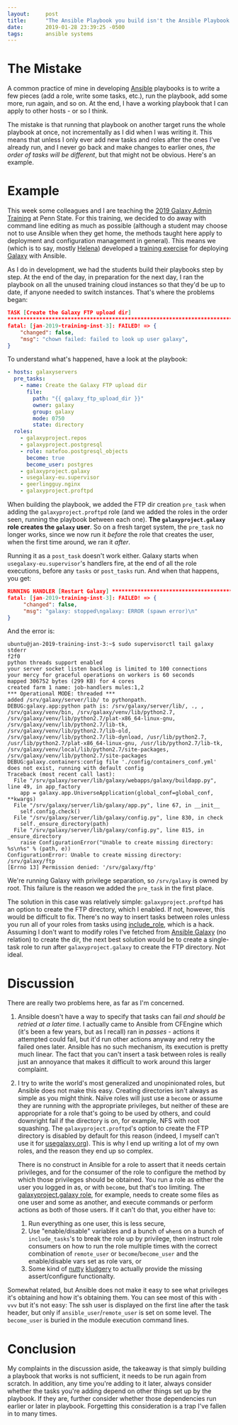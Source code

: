 ```yaml
---
layout:     post
title:      "The Ansible Playbook you build isn't the Ansible Playbook you run"
date:       2019-01-28 23:39:25 -0500
tags:       ansible systems
---
```

# The Mistake

A common practice of mine in developing [Ansible][ansible] playbooks is to write a few pieces (add a role, write some
tasks, etc.), run the playbook, add some more, run again, and so on. At the end, I have a working playbook that I can
apply to other hosts - or so I think.

The mistake is that running that playbook on another target runs the whole playbook at once, not incrementally as I did
when I was writing it. This means that unless I only ever add new tasks and roles after the ones I've already run, and I
never go back and make changes to earlier ones, *the order of tasks will be different*, but that might not be obvious.
Here's an example.

[ansible]: https://www.ansible.com/

# Example

This week some colleagues and I are teaching the [2019 Galaxy Admin Training][gatc] at Penn State. For this training, we
decided to do away with command line editing as much as possible (although a student may choose not to use Ansible when
they get home, the methods taught here apply to deployment and configuration management in general). This means we
(which is to say, mostly [Helena][helena]) developed a [training exercise][exercise] for deploying [Galaxy][galaxy] with
Ansible.

As I do in development, we had the students build their playbooks step by step. At the end of the day, in preparation
for the next day, I ran the playbook on all the unused training cloud instances so that they'd be up to date, if anyone
needed to switch instances. That's where the problems began:

```json
TASK [Create the Galaxy FTP upload dir]
******************************************************************************
fatal: [jan-2019-training-inst-3]: FAILED! => {
    "changed": false,
    "msg": "chown failed: failed to look up user galaxy",
}
```

To understand what's happened, have a look at the playbook:

```yaml
- hosts: galaxyservers
  pre_tasks:
    - name: Create the Galaxy FTP upload dir
      file:
        path: "{{ galaxy_ftp_upload_dir }}"
        owner: galaxy
        group: galaxy
        mode: 0750
        state: directory
  roles:
    - galaxyproject.repos
    - galaxyproject.postgresql
    - role: natefoo.postgresql_objects
      become: true
      become_user: postgres
    - galaxyproject.galaxy
    - usegalaxy-eu.supervisor
    - geerlingguy.nginx
    - galaxyproject.proftpd
```

When building the playbook, we added the FTP dir creation `pre_task` when adding the `galaxyproject.proftpd` role (and
we added the roles in the order seen, running the playbook between each one). **The `galaxyproject.galaxy` role creates
the `galaxy` user**. So on a fresh target system, the `pre_task` no longer works, since we now run it *before* the role
that creates the user, when the first time around, we ran it *after*.

Running it as a `post_task` doesn't work either. Galaxy starts when `usegalaxy-eu.supervisor`'s handlers fire, at the
end of all the role executions, before any `tasks` or `post_tasks` run. And when that happens, you get:

```json
RUNNING HANDLER [Restart Galaxy] *********************************************
fatal: [jan-2019-training-inst-3]: FAILED! => {
     "changed": false,
     "msg": "galaxy: stopped\ngalaxy: ERROR (spawn error)\n"
}
```

And the error is:

```
ubuntu@jan-2019-training-inst-3:~$ sudo supervisorctl tail galaxy stderr
f2f0
python threads support enabled
your server socket listen backlog is limited to 100 connections
your mercy for graceful operations on workers is 60 seconds
mapped 306752 bytes (299 KB) for 4 cores
created farm 1 name: job-handlers mules:1,2
*** Operational MODE: threaded ***
added /srv/galaxy/server/lib/ to pythonpath.
DEBUG:galaxy.app:python path is: /srv/galaxy/server/lib/, ., , /srv/galaxy/venv/bin, /srv/galaxy/venv/lib/python2.7, /srv/galaxy/venv/lib/python2.7/plat-x86_64-linux-gnu, /srv/galaxy/venv/lib/python2.7/lib-tk, /srv/galaxy/venv/lib/python2.7/lib-old, /srv/galaxy/venv/lib/python2.7/lib-dynload, /usr/lib/python2.7, /usr/lib/python2.7/plat-x86_64-linux-gnu, /usr/lib/python2.7/lib-tk, /srv/galaxy/venv/local/lib/python2.7/site-packages, /srv/galaxy/venv/lib/python2.7/site-packages
DEBUG:galaxy.containers:config file './config/containers_conf.yml' does not exist, running with default config
Traceback (most recent call last):
  File "/srv/galaxy/server/lib/galaxy/webapps/galaxy/buildapp.py", line 49, in app_factory
    app = galaxy.app.UniverseApplication(global_conf=global_conf, **kwargs)
  File "/srv/galaxy/server/lib/galaxy/app.py", line 67, in __init__
    self.config.check()
  File "/srv/galaxy/server/lib/galaxy/config.py", line 830, in check
    self._ensure_directory(path)
  File "/srv/galaxy/server/lib/galaxy/config.py", line 815, in _ensure_directory
    raise ConfigurationError("Unable to create missing directory: %s\n%s" % (path, e))
ConfigurationError: Unable to create missing directory: /srv/galaxy/ftp
[Errno 13] Permission denied: '/srv/galaxy/ftp'
```

We're running Galaxy with privilege separation, so `/srv/galaxy` is owned by root. This failure is the reason we added
the `pre_task` in the first place.

The solution in this case was relatively simple: `galaxyproject.proftpd` has an option to create the FTP directory,
which I enabled. If not, however, this would be difficult to fix. There's no way to insert tasks between roles unless
you run all of your roles from tasks using [include_role][include-role], which is a hack. Assuming I don't want to
modify roles I've fetched from [Ansible Galaxy][ansible-galaxy] (no relation) to create the dir, the next best solution
would be to create a single-task role to run after `galaxyproject.galaxy` to create the FTP directory. Not ideal.

[gatc]: https://galaxyproject.org/events/2019-admin-training/
[helena]: https://github.com/erasche
[exercise]: https://training.galaxyproject.org/topics/admin/tutorials/ansible-galaxy/tutorial.html
[galaxy]: https://galaxyproject.org/
[include-role]: https://docs.ansible.com/ansible/latest/modules/include_role_module.html
[ansible-galaxy]: https://galaxy.ansible.com/

# Discussion

There are really two problems here, as far as I'm concerned.

1. Ansible doesn't have a way to specify that tasks can fail *and should be retried at a later time*. I actually came to
   Ansible from CFEngine which (it's been a few years, but as I recall) ran in *passes* - actions it attempted could
   fail, but it'd run other actions anyway and retry the failed ones later. Ansible has no such mechanism, its execution
   is pretty much linear. The fact that you can't insert a task between roles is really just an annoyance that makes it
   difficult to work around this larger complaint.

2. I try to write the world's most generalized and unopinionated roles, but Ansible does not make this easy. Creating
   directories isn't always as simple as you might think. Naïve roles will just use a `become` or assume they are
   running with the appropriate privileges, but neither of these are appropriate for a role that's going to be used by
   others, and could downright fail if the directory is on, for example, NFS with root squashing.  The
   `galaxyproject.proftpd`'s option to create the FTP directory is disabled by default for this reason (indeed, I myself
   can't use it for [usegalaxy.org][usegalaxy-org]).  This is why I end up writing a lot of my own roles, and the reason
   they end up so complex.

   There is no construct in Ansible for a role to assert that it needs certain privileges, and for the consumer of
   the role to configure the method by which those privileges should be obtained. You run a role as either the user you
   logged in as, or with `become`, but that's too limiting. The [galaxyproject.galaxy role][galaxy-role], for example,
   needs to create some files as one user and some as another, and execute commands or perform actions as both of those
   users. If it can't do that, you either have to:

    1. Run everything as one user, this is less secure,
    2. Use "enable/disable" variables and a bunch of `when`s on a bunch of `include_tasks`'s to break the role up by
       privilege, then instruct role consumers on how to run the role multiple times with the correct combination of
       `remote_user` or `become`/`become_user` and the enable/disable vars set as role vars, or
    3. Some kind of [nutty][pr51] [kludgery][pr55] to actually provide the missing assert/configure functionalty.

  Somewhat related, but Ansible does not make it easy to see what privileges it's obtaining and how it's obtaining them.
  You can see most of this with `-vvv` but it's not easy: The ssh user is displayed on the first line after the task
  header, but only if `ansible_user`/`remote_user` is set on some level. The `become_user` is buried in the module
  execution command lines.

[usegalaxy-org]: https://usegalaxy.org/
[galaxy-role]: https://github.com/galaxyproject/ansible-galaxy.git
[pr51]: https://github.com/galaxyproject/ansible-galaxy/pull/51
[pr55]: https://github.com/galaxyproject/ansible-galaxy/pull/55

# Conclusion

My complaints in the discussion aside, the takeaway is that simply building a playbook that works is not sufficient, it
needs to be run again from scratch. In addition, any time you're adding to it later, always consider whether the tasks
you're adding depend on other things set up by the playbook. If they are, further consider whether those dependencies
run earlier or later in playbook. Forgetting this consideration is a trap I've fallen in to many times.
